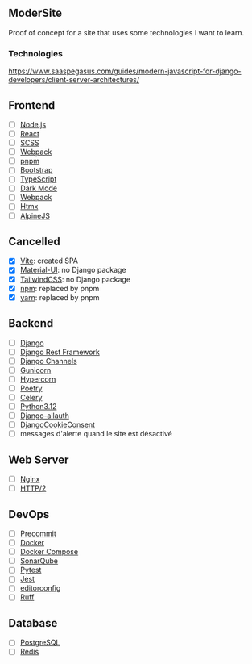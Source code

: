 ModerSite
---------

Proof of concept for a site that uses some technologies I want to learn.

### Technologies

https://www.saaspegasus.com/guides/modern-javascript-for-django-developers/client-server-architectures/

## Frontend

- [ ] [Node.js](https://nodejs.org/)
- [ ] [React](https://react.dev/)
- [ ] [SCSS](https://sass-lang.com/)
- [ ] [Webpack](https://webpack.js.org/)
- [ ] [pnpm](https://pnpm.io/)
- [ ] [Bootstrap](https://getbootstrap.com/)
- [ ] [TypeScript](https://www.typescriptlang.org/)
- [ ] [Dark Mode](https://developer.mozilla.org/en-US/docs/Web/CSS/@media/prefers-color-scheme)
- [ ] [Webpack](https://webpack.js.org/)
- [ ] [Htmx](https://htmx.org/)
- [ ] [AlpineJS](https://alpinejs.dev/)

## Cancelled
- [X] [Vite](https://vitejs.dev/): created SPA
- [X] [Material-UI](https://material-ui.com/): no Django package
- [X] [TailwindCSS](https://tailwindcss.com/): no Django package
- [X] [npm](https://www.npmjs.com/): replaced by pnpm
- [X] [yarn](https://yarnpkg.com/): replaced by pnpm

## Backend

- [ ] [Django](https://www.djangoproject.com/)
- [ ] [Django Rest Framework](https://www.django-rest-framework.org/)
- [ ] [Django Channels](https://channels.readthedocs.io/en/stable/)
- [ ] [Gunicorn](https://gunicorn.org/)
- [ ] [Hypercorn](https://hypercorn.readthedocs.io/en/stable/)
- [ ] [Poetry](https://python-poetry.org/)
- [ ] [Celery](https://docs.celeryproject.org/en/stable/)
- [ ] [Python3.12](https://www.python.org/)
- [ ] [Django-allauth](https://django-allauth.readthedocs.io/en/latest/)
- [ ] [DjangoCookieConsent](https://django-cookie-consent.readthedocs.io/en/latest/)
- [ ] messages d'alerte quand le site est désactivé

## Web Server

- [ ] [Nginx](https://www.nginx.com/)
- [ ] [HTTP/2](https://http2.github.io/)

## DevOps

- [ ] [Precommit](https://pre-commit.com/)
- [ ] [Docker](https://www.docker.com/)
- [ ] [Docker Compose](https://docs.docker.com/compose/)
- [ ] [SonarQube](https://www.sonarqube.org/)
- [ ] [Pytest](https://docs.pytest.org/en/stable/)
- [ ] [Jest](https://jestjs.io/)
- [ ] [editorconfig](https://editorconfig.org/)
- [ ] [Ruff](https://docs.astral.sh/ruff/)

## Database

- [ ] [PostgreSQL](https://www.postgresql.org/)
- [ ] [Redis](https://redis.io/)
